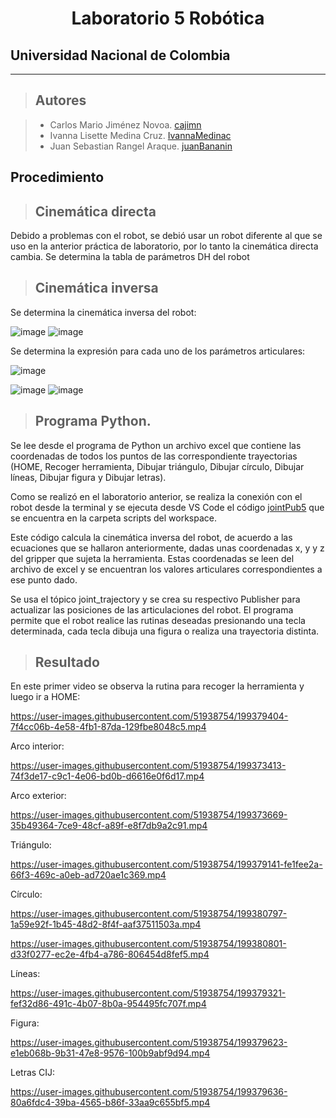 <h1 align="center"> Laboratorio 5 Robótica </h1>

## Universidad Nacional de Colombia
-------------------------------------------------------------
> ## Autores

  > - Carlos Mario Jiménez Novoa. [cajimn](https://github.com/cajimn)
  > - Ivanna Lisette Medina Cruz. [IvannaMedinac](https://github.com/IvannaMedinaC)
  > - Juan Sebastian Rangel Araque. [juanBananin](https://github.com/juanBananin)


## Procedimiento

> ## Cinemática directa
Debido a problemas con el robot, se debió usar un robot diferente al que se uso en la anterior práctica de laboratorio, por lo tanto la cinemática directa cambia. Se determina la tabla de parámetros DH del robot



> ## Cinemática inversa
Se determina la cinemática inversa del robot:



![image](https://user-images.githubusercontent.com/51938754/199286921-473f9334-708a-4875-b833-a008dd02b2fe.png)
![image](https://user-images.githubusercontent.com/51938754/199299068-8083cb97-0b4f-46a0-8c2c-408d91a1ad80.png)

Se determina la expresión para cada uno de los parámetros articulares:

![image](https://user-images.githubusercontent.com/51938754/199287092-8b832403-7df1-438d-b329-453251a35676.png)

![image](https://user-images.githubusercontent.com/51938754/199299893-32b2221f-c5ea-46e7-9594-eae604f0a85d.png)
![image](https://user-images.githubusercontent.com/51938754/199300026-8efedf23-0846-4c69-ba5a-517c3723f338.png)


> ## Programa Python.

Se lee desde el programa de Python un archivo excel que contiene las coordenadas de todos los puntos de las correspondiente trayectorias (HOME, Recoger herramienta, Dibujar triángulo, Dibujar círculo, Dibujar líneas, Dibujar figura y Dibujar letras).

Como se realizó en el laboratorio anterior, se realiza la conexión con el robot desde la terminal y se ejecuta desde VS Code el código [jointPub5](scripts/jointPub_Lab5.py) que se encuentra en la carpeta scripts del workspace.

Este código calcula la cinemática inversa del robot, de acuerdo a las ecuaciones que se hallaron anteriormente, dadas unas coordenadas x, y y z del gripper que sujeta la herramienta. Estas coordenadas se leen del archivo de excel y se encuentran los valores articulares correspondientes a ese punto dado.

Se usa el tópico joint_trajectory y se crea su respectivo Publisher para actualizar las posiciones de las articulaciones del robot. El programa permite que el robot realice las rutinas deseadas presionando una tecla determinada, cada tecla dibuja una figura o realiza una trayectoria distinta. 

> ## Resultado 

En este primer video se observa la rutina para recoger la herramienta y luego ir a HOME:

https://user-images.githubusercontent.com/51938754/199379404-7f4cc06b-4e58-4fb1-87da-129fbe8048c5.mp4

Arco interior:

https://user-images.githubusercontent.com/51938754/199373413-74f3de17-c9c1-4e06-bd0b-d6616e0f6d17.mp4

Arco exterior:

https://user-images.githubusercontent.com/51938754/199373669-35b49364-7ce9-48cf-a89f-e8f7db9a2c91.mp4

Triángulo:

https://user-images.githubusercontent.com/51938754/199379141-fe1fee2a-66f3-469c-a0eb-ad720ae1c369.mp4

Círculo:

https://user-images.githubusercontent.com/51938754/199380797-1a59e92f-1b45-48d2-8f4f-aaf37511503a.mp4

https://user-images.githubusercontent.com/51938754/199380801-d33f0277-ec2e-4fb4-a786-806454d8fef5.mp4

Líneas:

https://user-images.githubusercontent.com/51938754/199379321-fef32d86-491c-4b07-8b0a-954495fc707f.mp4

Figura:

https://user-images.githubusercontent.com/51938754/199379623-e1eb068b-9b31-47e8-9576-100b9abf9d94.mp4

Letras CIJ:

https://user-images.githubusercontent.com/51938754/199379636-80a6fdc4-39ba-4565-b86f-33aa9c655bf5.mp4


